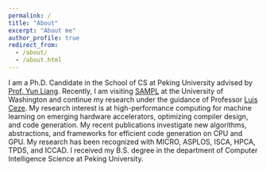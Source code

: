 ```yaml
---
permalink: /
title: "About"
excerpt: "About me"
author_profile: true
redirect_from: 
  - /about/
  - /about.html
---
```


I am a Ph.D. Candidate in the School of CS at Peking University advised by [Prof. Yun Liang](https://ericlyun.github.io/). 
Recently, I am visiting [SAMPL](https://sampl.cs.washington.edu/) at the University of Washington and continue my research under the guidance of Professor [Luis Ceze](https://homes.cs.washington.edu/~luisceze/).
My research interest is at high-performance computing for machine learning on emerging hardware accelerators, optimizing compiler design, and code generation. My recent publications investigate new algorithms, abstractions, and frameworks for efficient code generation on CPU and GPU. My research has been recognized with MICRO, ASPLOS, ISCA, HPCA, TPDS, and ICCAD. I received my B.S. degree in the department of Computer Intelligence Science at Peking University.